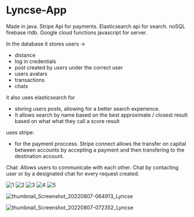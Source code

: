 # Lyncse-App

Made in java. Stripe Api for payments. Elasticsearch api for search. noSQL firebase rtdb. Google cloud functions javascript for server.


In the database it stores
users ->
- distance
- log in credentials
- post created by users under the correct user
- users avatars
- transactions
- chats

it also uses elasticsearch for
- storing users posts, allowing for a better search experience.
- It allows search by name based on the best approximate / closest result based on what what they call a score result


uses stripe:
- for the payment proccess. Stripe connect allows the transfer on capital between accounts by accepting a payment and then transfering
to the destination account.


Chat:
Allows users to communicate with each other. Chat by contacting user or by a designated chat for every request created.





![1](https://user-images.githubusercontent.com/83076267/183293925-ef0ea990-2792-4266-98e6-aebebad8d12c.png)
![2](https://user-images.githubusercontent.com/83076267/183293929-604a1b0e-428d-4df3-a5bd-81a066515c71.png)
![3](https://user-images.githubusercontent.com/83076267/183293930-ae8bfcfc-4274-403d-bcb4-804beddfc15a.png)
![4](https://user-images.githubusercontent.com/83076267/183293931-f88c8523-6f3f-4af6-9f2f-704354a1f004.png)
![5](https://user-images.githubusercontent.com/83076267/183293933-d25f3af9-387f-4376-9f5e-9f0dea5a201d.png)


![thumbnail_Screenshot_20220807-064913_Lyncse](https://user-images.githubusercontent.com/83076267/183294057-c2f5ecba-9173-43cc-9353-f5d9b9635068.jpg)






![thumbnail_Screenshot_20220807-072352_Lyncse](https://user-images.githubusercontent.com/83076267/183295489-318bc6c3-9554-41e3-92c3-e783261c555f.jpg)

